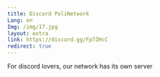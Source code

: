 ```yaml
---
title: Discord PoliNetwork
Lang: en
Img: /img/17.jpg
layout: extra
link: https://discord.gg/Fp7ZHcC
redirect: true
---
```

For discord lovers, our network has its own server
